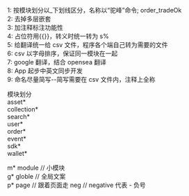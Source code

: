 1: 按模块划分以\_下划线区分，名称以“驼峰”命令; order_tradeOk  
2: 去掉多层嵌套  
3: 加注释标注功能性  
4: 占位符用{{}}，转义时统一转为 s%  
5: 给翻译统一给 csv 文件，程序各个端自己转为需要的文件  
6: csv 以字母排序，保证同一模块在一起  
7: google 翻译，结合 opensea 翻译  
8: App 起步中英文同步开发  
9: 命名尽量简写--简写需要在 csv 文件内，注释上全称

模块划分  
asset*  
collection*  
search*  
user*  
order\*  
event*  
sdk*  
wallet\*

m* module // 小模块  
g* globle // 全局文案  
p\* page // 跟着页面走
neg // negative 代表 - 负号
